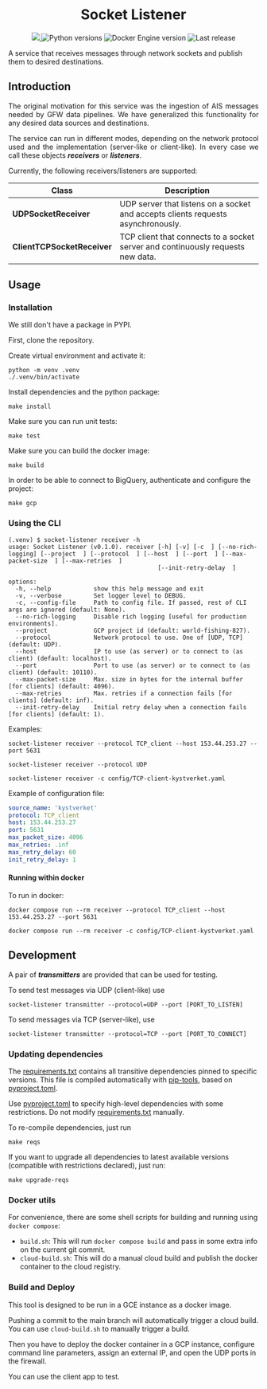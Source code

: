 <h1 align="center" style="border-bottom: none;"> Socket Listener </h1>

<p align="center">
  <a href="https://codecov.io/gh/GlobalFishingWatch/ais-listener" > 
    <img src="https://codecov.io/gh/GlobalFishingWatch/ais-listener/branch/dev/graph/badge.svg?token=VrsRdRuei9"/> 
  </a>
  <a>
    <img alt="Python versions" src="https://img.shields.io/badge/python-3.9%20%7C%203.10%20%7C%203.11%20%7C%203.12-blue">
  </a>
  <a>
    <img alt="Docker Engine version" src="https://img.shields.io/badge/DockerEngine-v27-yellow">
  </a>
  <a>
    <img alt="Last release" src="https://img.shields.io/github/v/release/GlobalFishingWatch/ais-listener">
  </a>
</p>

A service that receives messages through network sockets and publish them to desired destinations.

[pip-tools]: https://pip-tools.readthedocs.io/en/stable/
[pyproject.toml]: pyproject.toml
[requirements.txt]: requirements.txt
[sample/sources.yaml]: sample/sources.yaml
[sample/nmea.txt]: sample/nmea.txt

## Introduction

<div align="justify">

The original motivation for this service
was the ingestion of AIS messages needed by GFW data pipelines.
We have generalized this functionality for any desired data sources and destinations.

The service can run in different modes,
depending on the network protocol used
and the implementation (server-like or client-like).
In every case we call these objects **_receivers_** or **_listeners_**.

</div>

Currently, the following receivers/listeners are supported:
<div align="center">

| Class | Description |
| --- | --- |
| **UDPSocketReceiver** | UDP server that listens on a socket and accepts clients requests asynchronously. |
| **ClientTCPSocketReceiver** | TCP client that connects to a socket server and continuously requests new data. |

</div>

## Usage

### Installation

We still don't have a package in PYPI.

First, clone the repository.

Create virtual environment and activate it:
```shell
python -m venv .venv
./.venv/bin/activate
```
Install dependencies and the python package:
```shell
make install
```
Make sure you can run unit tests:
```shell
make test
```
Make sure you can build the docker image:
```shell
make build
```
In order to be able to connect to BigQuery, authenticate and configure the project:
```shell
make gcp
```

### Using the CLI

```shell
(.venv) $ socket-listener receiver -h
usage: Socket Listener (v0.1.0). receiver [-h] [-v] [-c  ] [--no-rich-logging] [--project  ] [--protocol  ] [--host  ] [--port  ] [--max-packet-size  ] [--max-retries  ]
                                          [--init-retry-delay  ]

options:
  -h, --help            show this help message and exit
  -v, --verbose         Set logger level to DEBUG.
  -c, --config-file     Path to config file. If passed, rest of CLI args are ignored (default: None).
  --no-rich-logging     Disable rich logging [useful for production environments].
  --project             GCP project id (default: world-fishing-827).
  --protocol            Network protocol to use. One of [UDP, TCP] (default: UDP).
  --host                IP to use (as server) or to connect to (as client) (default: localhost).
  --port                Port to use (as server) or to connect to (as client) (default: 10110).
  --max-packet-size     Max. size in bytes for the internal buffer [for clients] (default: 4096).
  --max-retries         Max. retries if a connection fails [for clients] (default: inf).
  --init-retry-delay    Initial retry delay when a connection fails [for clients] (default: 1).
```

Examples:
```shell
socket-listener receiver --protocol TCP_client --host 153.44.253.27 --port 5631
```

```shell
socket-listener receiver --protocol UDP
```

```shell
socket-listener receiver -c config/TCP-client-kystverket.yaml
```

Example of configuration file:
```yaml
source_name: 'kystverket'
protocol: TCP_client
host: 153.44.253.27
port: 5631
max_packet_size: 4096
max_retries: .inf
max_retry_delay: 60
init_retry_delay: 1
```

#### Running within docker

To run in docker:
```shell
docker compose run --rm receiver --protocol TCP_client --host 153.44.253.27 --port 5631
```

```shell
docker compose run --rm receiver -c config/TCP-client-kystverket.yaml
```

## Development

A pair of _**transmitters**_ are provided that can be used for testing.

To send test messages via UDP (client-like) use
```shell
socket-listener transmitter --protocol=UDP --port [PORT_TO_LISTEN]
```

To send messages via TCP (server-like), use
```shell
socket-listener transmitter --protocol=TCP --port [PORT_TO_CONNECT]
```

### Updating dependencies

The [requirements.txt] contains all transitive dependencies pinned to specific versions.
This file is compiled automatically with [pip-tools], based on [pyproject.toml].

Use [pyproject.toml] to specify high-level dependencies with some restrictions.
Do not modify [requirements.txt] manually.

To re-compile dependencies, just run
```shell
make reqs
```

If you want to upgrade all dependencies to latest available versions
(compatible with restrictions declared), just run:
```shell
make upgrade-reqs
```

### Docker utils

For convenience, there are some shell scripts for building and running using `docker compose`:
+ `build.sh`: This will run `docker compose build` and pass in some extra info on the current git commit.
+ `cloud-build.sh`: This will do a manual cloud build and publish the docker container to the cloud registry.

### Build and Deploy

This tool is designed to be run in a GCE instance as a docker image.   

Pushing a commit to the main branch will automatically trigger a cloud build. 
You can use `cloud-build.sh` to manually trigger a build. 

Then you have to deploy the docker container in a GCP instance,
configure command line parameters,
assign an external IP, 
and open the UDP ports in the firewall.  

You can use the client app to test.